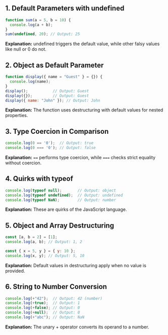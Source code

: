 ## 1. Default Parameters with undefined
```js
function sum(a = 5, b = 10) {
  console.log(a + b);
}
sum(undefined, 20); // Output: 25
```
**Explanation:** undefined triggers the default value, while other falsy values like null or 0 do not.

## 2. Object as Default Parameter
```js
function display({ name = "Guest" } = {}) {
  console.log(name);
}
display();           // Output: Guest
display({});         // Output: Guest
display({ name: "John" }); // Output: John
```
**Explanation:** The function uses destructuring with default values for nested properties.

## 3. Type Coercion in Comparison
```js
console.log(0 == '0');  // Output: true
console.log(0 === '0'); // Output: false
```
**Explanation:** `==` performs type coercion, while `===` checks strict equality without coercion.

## 4. Quirks with typeof
 ```js
console.log(typeof null);       // Output: object
console.log(typeof undefined);  // Output: undefined
console.log(typeof NaN);        // Output: number
```
**Explanation:** These are quirks of the JavaScript language.

## 5. Object and Array Destructuring
```js
const [a, b = 2] = [1];
console.log(a, b); // Output: 1, 2

const { x = 5, y } = { y: 10 };
console.log(x, y); // Output: 5, 10
```
**Explanation:** Default values in destructuring apply when no value is provided.

## 6. String to Number Conversion
```js
console.log(+"42");  // Output: 42 (number)
console.log(+true);  // Output: 1
console.log(+false); // Output: 0
console.log(+null);  // Output: 0
console.log(+"abc"); // Output: NaN
```
**Explanation:** The unary + operator converts its operand to a number.



